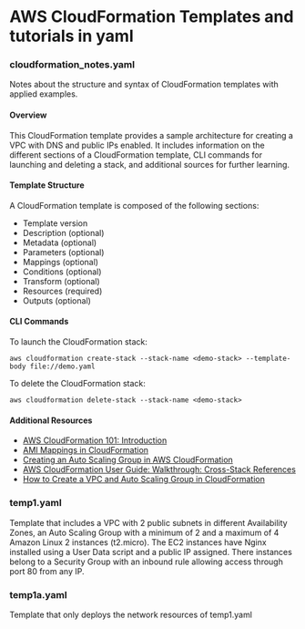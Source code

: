# AWS CloudFormation Templates and tutorials in yaml

### cloudformation_notes.yaml
Notes about the structure and syntax of CloudFormation templates with applied examples.

#### Overview
This CloudFormation template provides a sample architecture for creating a VPC with DNS and public IPs enabled. It includes information on the different sections of a CloudFormation template, CLI commands for launching and deleting a stack, and additional sources for further learning.

#### Template Structure
A CloudFormation template is composed of the following sections:

- Template version
- Description (optional)
- Metadata (optional)
- Parameters (optional)
- Mappings (optional)
- Conditions (optional)
- Transform (optional)
- Resources (required)
- Outputs (optional)

#### CLI Commands

To launch the CloudFormation stack:

```aws cloudformation create-stack --stack-name <demo-stack> --template-body file://demo.yaml```

To delete the CloudFormation stack:

```aws cloudformation delete-stack --stack-name <demo-stack>```

#### Additional Resources

- [AWS CloudFormation 101: Introduction](https://www.observian.com/blog/aws-cloudformation-101-introduction)
- [AMI Mappings in CloudFormation](https://octopus.com/blog/ami-mappings-cloudformation)
- [Creating an Auto Scaling Group in AWS CloudFormation](https://towardsaws.com/creating-an-auto-scaling-group-in-aws-cloudformation-761b0f8c6364)
- [AWS CloudFormation User Guide: Walkthrough: Cross-Stack References](https://docs.aws.amazon.com/AWSCloudFormation/latest/UserGuide/walkthrough-crossstackref.html)
- [How to Create a VPC and Auto Scaling Group in CloudFormation](https://blog.devgenius.io/how-to-create-a-vpc-and-auto-scaling-group-in-cloudformation-e3211b8ded5a)


### temp1.yaml 
Template that includes a VPC with 2 public subnets in different Availability Zones, an Auto Scaling Group with a minimum
  of 2 and a maximum of 4 Amazon Linux 2 instances (t2.micro). The EC2 instances have Nginx installed using a User Data script and a public IP assigned. There instances belong to a Security Group with an inbound rule allowing access through port 80 from any IP. 
### temp1a.yaml
Template that only deploys the network resources of temp1.yaml
